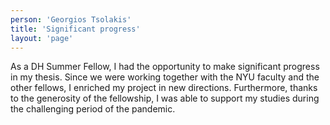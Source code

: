 ```yaml
---
person: 'Georgios Tsolakis'
title: 'Significant progress'
layout: 'page'
---
```

As a DH Summer Fellow, I had the opportunity to make significant progress in my thesis. Since we were working together with the NYU faculty and the other fellows, I enriched my project in new directions. Furthermore, thanks to the generosity of the fellowship, I was able to support my studies during the challenging period of the pandemic.
